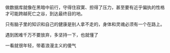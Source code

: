 做数据库就像在黑暗中前行，守得住寂寞、担得了压力，甚至要有近乎偏执的性格才可能跨越死亡之谷，到达最终目的地。

只有脑子里的知识和自己的健康是别人拿不走的，身体和灵魂必须有一个在路上。

遇到困难千万不要放弃，多坚持一下，也就懂了

一看就很年轻，带着浪漫主义的傻气